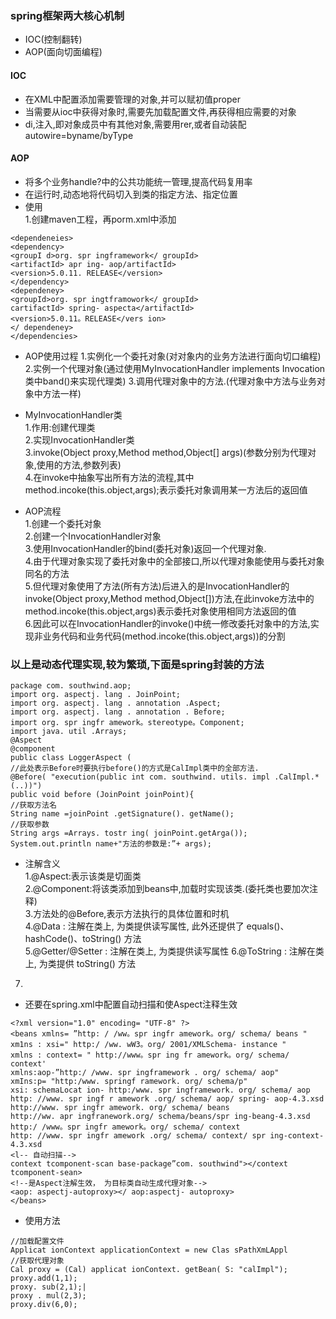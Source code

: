 ### spring框架两大核心机制
 * IOC(控制翻转)  
 * AOP(面向切面编程)
 


#### IOC
* 在XML中配置添加需要管理的对象,并可以赋初值proper  
* 当需要从ioc中获得对象时,需要先加载配置文件,再获得相应需要的对象  
* di,注入,即对象成员中有其他对象,需要用rer,或者自动装配autowire=byname/byType



#### AOP
* 将多个业务handle?中的公共功能统一管理,提高代码复用率
* 在运行时,动态地将代码切入到类的指定方法、指定位置
* 使用  
 1.创建maven工程，再porm.xml中添加  

```
<dependeneies>
<dependency>
<groupI d>org. spr ingframework</ groupId>
<artifactId> apr ing- aop/artifactId>
<version>5.0.11. RELEASE</version>
</dependency>
<dependeney>
<groupId>org. spr ingtframowork</ groupId>
cartifactId> spring- aspecta</artifactId>
<version>5.0.11。RELEASE</vers ion>
</ dependeney>
</dependencies>
```
* AOP使用过程
 1.实例化一个委托对象(对对象内的业务方法进行面向切口编程)  
2.实例一个代理对象(通过使用MyInvocationHandler implements Invocation类中band()来实现代理类)
3.调用代理对象中的方法.(代理对象中方法与业务对象中方法一样)


* MyInvocationHandler类  
1.作用:创建代理类  
2.实现InvocationHandler类  
3.invoke(Object proxy,Method method,Object[] args)(参数分别为代理对象,使用的方法,参数列表)  
4.在invoke中抽象写出所有方法的流程,其中method.incoke(this.object,args);表示委托对象调用某一方法后的返回值

* AOP流程  
1.创建一个委托对象  
2.创建一个InvocationHandler对象  
3.使用InvocationHandler的bind(委托对象)返回一个代理对象.  
4.由于代理对象实现了委托对象中的全部接口,所以代理对象能使用与委托对象同名的方法  
5.但代理对象使用了方法(所有方法)后进入的是InvocationHandler的invoke(Object proxy,Method method,Object[])方法,在此invoke方法中的method.incoke(this.object,args)表示委托对象使用相同方法返回的值  
6.因此可以在InvocationHandler的invoke()中统一修改委托对象中的方法,实现非业务代码和业务代码(method.incoke(this.object,args))的分割


### 以上是动态代理实现,较为繁琐,下面是spring封装的方法  


```
package com. southwind.aop;
import org. aspectj. lang . JoinPoint;
import org. aspectj. lang . annotation .Aspect;
import org. aspectj. lang . annotation . Before;
import org. spr ingfr amework。stereotype。Component;
import java. util .Arrays;
@Aspect
@component
public class LoggerAspect (
//此处表示Before时要执行before()的方式是CalImpl类中的全部方法.
@Before( "execution(public int com. southwind. utils. impl .CalImpl.*(..))")
public void before (JoinPoint joinPoint){
//获取方法名
String name =joinPoint .getSignature(). getName();
//获取参数
String args =Arrays. tostr ing( joinPoint.getArga());
System.out.println name+"方法的参数是:”+ args);
```
* 注解含义  
 1.@Aspect:表示该类是切面类  
 2.@Component:将该类添加到beans中,加载时实现该类.(委托类也要加次注释)  
 3.方法处的@Before,表示方法执行的具体位置和时机  
4.@Data : 注解在类上, 为类提供读写属性, 此外还提供了 equals()、hashCode()、toString() 方法  
5.@Getter/@Setter : 注解在类上, 为类提供读写属性
6.@ToString : 注解在类上, 为类提供 toString() 方法  
7.

* 还要在spring.xml中配置自动扫描和使Aspect注释生效  



```
<?xml version="1.0" encoding= "UTF-8" ?>
<beans xmlns= ”http: / /ww。spr ingfr amework。org/ schema/ beans "
xm1ns : xsi=" http:/ /ww. wW3。org/ 2001/XMLSchema- instance "
xmlns : context= " http://www。spr ing fr amework。org/ schema/ context'
xmlns:aop-”http:/ /www. spr ingframework . org/ schema/ aop"
xmIns:p= "http:/www. springf ramework. org/ schema/p"
xsi: schemaLocat ion- http:/www. spr ingframework. org/ schema/ aop
http: //www. spr ingf r amework .org/ schema/ aop/ spring- aop-4.3.xsd
http://www. spr ingfr amework. org/ schema/ beans
http://ww. apr ingfranework.org/ schema/beans/spr ing-beang-4.3.xsd
http:/ /www。spr ingfr amework。org/ schema/ context
http: //www. spr ingfr amework .org/ schema/ context/ spr ing-context-4.3.xsd
<l-- 自动扫描-->
context tcomponent-scan base-package”com. southwind"></context tcomponent-sean>
<!--是Aspect注解生效， 为目标类自动生成代理对象-->
<aop: aspectj-autoproxy></ aop:aspectj- autoproxy>
</beans>
```
* 使用方法

```
//加载配置文件
Applicat ionContext applicationContext = new Clas sPathXmLAppl
//获取代理对象
Cal proxy = (Cal) applicat ionContext. getBean( S: "calImpl");
proxy.add(1,1);
proxy. sub(2,1);|
proxy . mul(2,3);
proxy.div(6,0);
```

